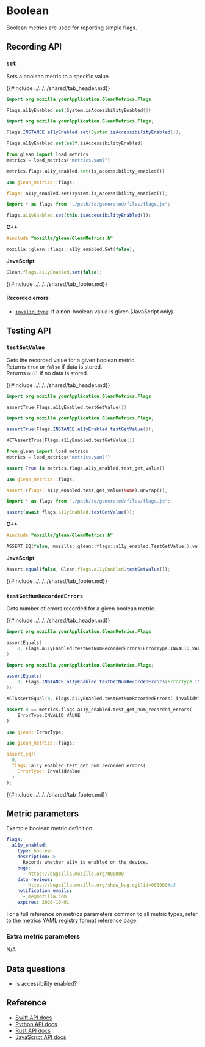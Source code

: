 # Boolean

Boolean metrics are used for reporting simple flags.

## Recording API

### `set`

Sets a boolean metric to a specific value.

{{#include ../../../shared/tab_header.md}}

<div data-lang="Kotlin" class="tab">

```Kotlin
import org.mozilla.yourApplication.GleanMetrics.Flags

Flags.a11yEnabled.set(System.isAccesibilityEnabled())
```

</div>

<div data-lang="Java" class="tab">

```Java
import org.mozilla.yourApplication.GleanMetrics.Flags;

Flags.INSTANCE.a11yEnabled.set(System.isAccessibilityEnabled());
```

</div>


<div data-lang="Swift" class="tab">

```Swift
Flags.a11yEnabled.set(self.isAccessibilityEnabled)
```

</div>

<div data-lang="Python" class="tab">

```Python
from glean import load_metrics
metrics = load_metrics("metrics.yaml")

metrics.flags.a11y_enabled.set(is_accessibility_enabled())
```

</div>

<div data-lang="Rust" class="tab">

```Rust
use glean_metrics::flags;

flags::a11y_enabled.set(system.is_accessibility_enabled());
```

</div>

<div data-lang="JavaScript" class="tab">

```js
import * as flags from "./path/to/generated/files/flags.js";

flags.a11yEnabled.set(this.isAccessibilityEnabled());
```
</div>

<div data-lang="Firefox Desktop" class="tab">

**C++**

```cpp
#include "mozilla/glean/GleanMetrics.h"

mozilla::glean::flags::a11y_enabled.Set(false);
```

**JavaScript**

```js
Glean.flags.a11yEnabled.set(false);
```

</div>

{{#include ../../../shared/tab_footer.md}}

#### Recorded errors

* [`invalid_type`](../../user/metrics/error-reporting.md): if a non-boolean value is given (JavaScript only).

## Testing API

### `testGetValue`

Gets the recorded value for a given boolean metric.  
Returns `true` or `false` if data is stored.  
Returns `null` if no data is stored.

{{#include ../../../shared/tab_header.md}}

<div data-lang="Kotlin" class="tab">

```Kotlin
import org.mozilla.yourApplication.GleanMetrics.Flags

assertTrue(Flags.a11yEnabled.testGetValue())
```

</div>

<div data-lang="Java" class="tab">

```Java
import org.mozilla.yourApplication.GleanMetrics.Flags;

assertTrue(Flags.INSTANCE.a11yEnabled.testGetValue());
```

</div>


<div data-lang="Swift" class="tab">

```Swift
XCTAssertTrue(Flags.a11yEnabled.testGetValue())
```

</div>

<div data-lang="Python" class="tab">

```Python
from glean import load_metrics
metrics = load_metrics("metrics.yaml")

assert True is metrics.flags.a11y_enabled.test_get_value()
```

</div>

<div data-lang="Rust" class="tab">

```Rust
use glean_metrics::flags;

assert!(flags::a11y_enabled.test_get_value(None).unwrap());
```

</div>

<div data-lang="JavaScript" class="tab">

```js
import * as flags from "./path/to/generated/files/flags.js";

assert(await flags.a11yEnabled.testGetValue());
```
</div>

<div data-lang="Firefox Desktop" class="tab">

**C++**

```cpp
#include "mozilla/glean/GleanMetrics.h"

ASSERT_EQ(false, mozilla::glean::flags::a11y_enabled.TestGetValue().value());
```

**JavaScript**

```js
Assert.equal(false, Glean.flags.a11yEnabled.testGetValue());
```

</div>

{{#include ../../../shared/tab_footer.md}}

### `testGetNumRecordedErrors`

Gets number of errors recorded for a given boolean metric.

{{#include ../../../shared/tab_header.md}}

<div data-lang="Kotlin" class="tab">

```Kotlin
import org.mozilla.yourApplication.GleanMetrics.Flags

assertEquals(
    0, Flags.a11yEnabled.testGetNumRecordedErrors(ErrorType.INVALID_VALUE)
)
```
</div>

<div data-lang="Java" class="tab">

```Java
import org.mozilla.yourApplication.GleanMetrics.Flags;

assertEquals(
    0, Flags.INSTANCE.a11yEnabled.testGetNumRecordedErrors(ErrorType.INVALID_VALUE)
);
```

</div>

<div data-lang="Swift" class="tab">

```Swift
XCTAssertEqual(0, Flags.a11yEnabled.testGetNumRecordedErrors(.invalidValue))
```

</div>

<div data-lang="Python" class="tab">

```Python
assert 0 == metrics.flags.a11y_enabled.test_get_num_recorded_errors(
    ErrorType.INVALID_VALUE
)
```

</div>

<div data-lang="Rust" class="tab">

```Rust
use glean::ErrorType;

use glean_metrics::flags;

assert_eq!(
  0,
  flags::a11y_enabled.test_get_num_recorded_errors(
    ErrorType::InvalidValue
  )
);
```

</div>

<div data-lang="JavaScript" class="tab"></div>

<div data-lang="Firefox Desktop" class="tab"></div>

{{#include ../../../shared/tab_footer.md}}

## Metric parameters

Example boolean metric definition:

```yaml
flags:
  a11y_enabled:
    type: boolean
    description: >
      Records whether a11y is enabled on the device.
    bugs:
      - https://bugzilla.mozilla.org/000000
    data_reviews:
      - https://bugzilla.mozilla.org/show_bug.cgi?id=000000#c3
    notification_emails:
      - me@mozilla.com
    expires: 2020-10-01
```

For a full reference on metrics parameters common to all metric types,
refer to the [metrics YAML registry format](../yaml/metrics.md) reference page.

### Extra metric parameters

N/A

## Data questions

* Is accessibility enabled?

## Reference

* [Swift API docs](../../../swift/Classes/BooleanMetricType.html)
* [Python API docs](../../../python/glean/metrics/boolean.html)
* [Rust API docs](../../../docs/glean/private/boolean/struct.BooleanMetric.html)
* [JavaScript API docs](https://mozilla.github.io/glean.js/classes/core_metrics_types_boolean.default.html)
